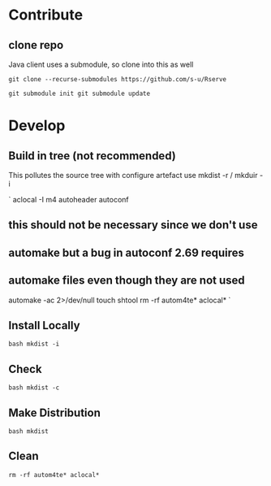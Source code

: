 # Contribute

## clone repo

Java client uses a submodule, so clone into this as well

`git clone --recurse-submodules https://github.com/s-u/Rserve`

`
git submodule init
git submodule update
`

# Develop

## Build in tree (not recommended)

This pollutes the source tree with configure artefact use mkdist -r / mkduir -i

`
aclocal -I m4
autoheader
autoconf
## this should not be necessary since we don't use
## automake but a bug in autoconf 2.69 requires
## automake files even though they are not used
automake -ac 2>/dev/null 
touch shtool
rm -rf autom4te* aclocal*
`

## Install Locally

`
bash mkdist -i
`

## Check 

`
bash mkdist -c
`

## Make Distribution

`
bash mkdist 
`

## Clean

`
rm -rf autom4te* aclocal*
` 